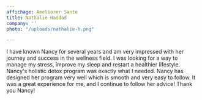 ```yaml
---
affichage: Ameliorer Sante
title: Nathalie Haddad
company: ''
photo: "/uploads/nathalie-h.png"

---
```

I have known Nancy for several years and am very impressed with her journey and success in the wellness field. I was looking for a way to manage my stress, improve my sleep and restart a healthier lifestyle. Nancy's holistic detox program was exactly what I needed. Nancy has designed her program very well which is smooth and very easy to follow. It was a great experience for me, and I continue to follow her advice! Thank you Nancy!